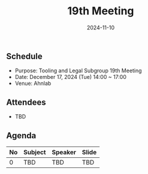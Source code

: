 ﻿---
title: "19th Meeting"
linkTitle: "19th Meeting"
weight: 1
date: 2024-11-10
type: docs
description: Tooling & Legal Subgroup 19th Meeting
---

## Schedule
* Purpose: Tooling and Legal Subgroup 19th Meeting
* Date: December 17, 2024 (Tue) 14:00 ~ 17:00
* Venue: Ahnlab

## Attendees
* TBD

## Agenda
| No | Subject | Speaker | Slide |
|----|-----------------|------|------|
| 0  | TBD | TBD | TBD |

<!--

## Attendees

## Meeting Minutes

## Photo Gallery

<div ><span class="image fit">
</span></div> -->